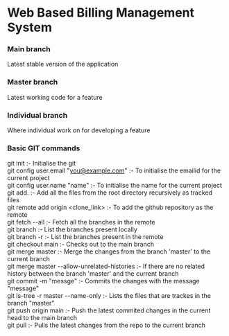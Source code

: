 # Web Based Billing Management System

### Main branch
Latest stable version of the application

### Master branch
Latest working code for a feature

### Individual branch
Where individual work on for developing a feature



### Basic GIT commands
git init :- Initialise the git <br>
git config user.email "you@example.com" :- To initialise the emailid for the current project <br>
git config user.name "name" :- To initialise the name for the current project <br>
git add. :- Add all the files from the root directory recursively as tracked files <br>
git remote add origin <clone_link> :- To add the github repository as the remote <br>
git fetch --all :- Fetch all the branches in the remote <br>
git branch :- List the branches present locally <br>
git branch -r :- List the branches present in the remote <br>
git checkout main :- Checks out to the main branch <br>
git merge master :- Merge the changes from the branch 'master' to the current branch <br>
git merge master --allow-unrelated-histories :- If there are no related history between the branch 'master' and the current branch <br>
git commit -m "messge" :- Commits the changes with the message "message" <br>
git ls-tree -r master --name-only :- Lists the files that are trackes in the branch "master" <br>
git push origin main :- Push the latest commited changes in the current head to the main branch <br>
git pull :- Pulls the latest changes from the repo to the current branch <br>

